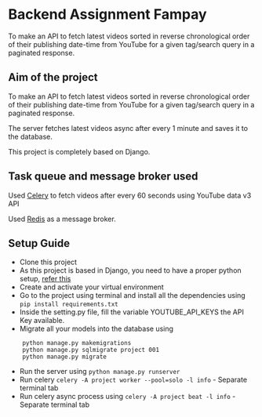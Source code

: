 
# Backend Assignment Fampay

To make an API to fetch latest videos sorted in reverse chronological order of their publishing date-time from YouTube for a given tag/search query in a paginated response.


## Aim of the project

To make an API to fetch latest videos sorted in reverse chronological order of their publishing date-time from YouTube for a given tag/search query in a paginated response.

The server fetches latest videos async after every 1 minute and saves it to the database.

This project is completely based on Django.

## Task queue and message broker used

Used [Celery](https://docs.celeryq.dev/en/stable/django/first-steps-with-django.html) to fetch videos after every 60 seconds using YouTube data v3 API

Used [Redis](https://redis.io/) as a message broker.

## Setup Guide

- Clone this project
- As this project is based in Django, you need to have a proper python setup, [refer this](https://www.python.org/)
- Create and activate your virtual environment
- Go to the project using terminal and install all the dependencies using `pip install requirements.txt`
- Inside the setting.py file, fill the variable YOUTUBE_API_KEYS the API Key available.
- Migrate all your models into the database using 
```
    python manage.py makemigrations
    python manage.py sqlmigrate project 001
    python manage.py migrate
```
- Run the server using `python manage.py runserver`
- Run celery `celery -A project worker --pool=solo -l info` - Separate terminal tab
- Run celery async process using `celery -A project beat -l info` - Separate terminal tab